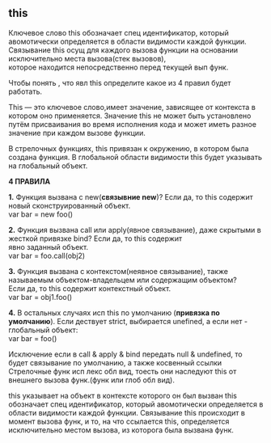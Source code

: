 ## this  

Ключевое слово this обозначает спец идентификатор, который авомотически определяется в области видимости каждой функции.  
Связывание this осущ для каждого вызова функции на основании исключительно места вызова(стек вызовов),   
которое находится непосредственно перед текущей вып функ. 

Чтобы понять , что явл this определите какое из 4 правил будет работать.

This — это ключевое слово,имеет значение, зависящее от контекста в котором оно применяется.
Значение this не может быть установлено путём присваивания во время исполнения
кода и может иметь разное значение при каждом вызове функции.

В стрелочных функциях, this привязан к окружению, в котором была создана функция.
В глобальной области видимости this будет указывать на глобальный объект.

**4 ПРАВИЛА**

**1.** Функция вызвана с new(**связывние new**)? Если да, то this содержит новый сконструированный объект.  
  var bar = new foo()  

**2.** Функция вызвана call или apply(явное связывание), даже скрытыми в жесткой  привязке bind? Если да, то  this содержит  
явно заданный объект.  
var bar = foo.call(obj2)  

**3.** Функция вызвана с контекстом(неявное связывание), также называемым объектом-владельцем или содержащим объектом?  
Eсли да, то this содержит контекстный объект.  
var bar = obj1.foo()  

**4.** В остальных случаях исп this по умолчанию (**привязка по умолчанию**). Если дествует strict, выбирается unefined, а если нет - глобальный объект:  
var bar = foo()  

Исключение если в call & apply & bind передать null & undefined, то будет связывание по умолчанию, а также косвенный ссылки  
Стрелочные функ исп лекс обл вид, тоесть они наследуют this  от внешнего вызова функ.(функ  или глоб обл вид).  

this указывает на объект в контексте которого он был вызван
this обозначает спец идентификатор, который авомотически определяется в области видимости каждой функции.
Связывание this происходит в момент вызова функ, и то, на что ссылается this, определяется исключительно местом вызова, из которога была вызвана функ. 
